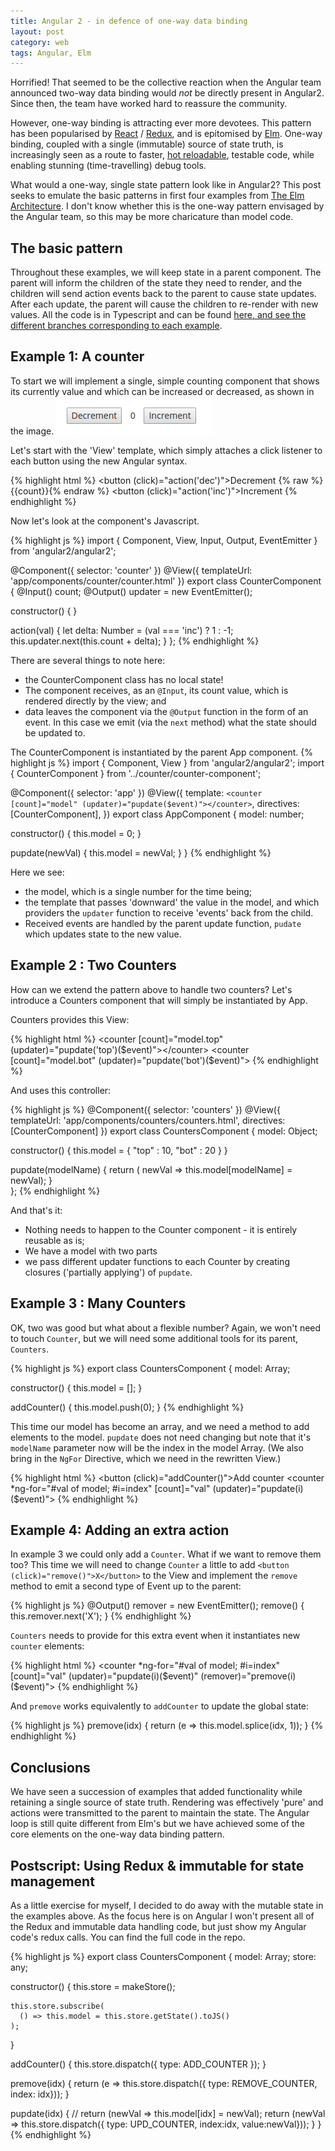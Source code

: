 ```yaml
---
title: Angular 2 - in defence of one-way data binding
layout: post
category: web
tags: Angular, Elm
---
```


Horrified! That seemed to be the collective reaction when the Angular team announced two-way data binding would _not_ be directly present in Angular2. Since then, the team have worked hard to reassure the community.

However, one-way binding is attracting ever more devotees. This pattern has been popularised by [React](https://facebook.github.io/react/) / [Redux](http://redux.js.org/), and is epitomised by [Elm](http://elm-lang.org/). One-way binding, coupled with a single (immutable) source of state truth, is increasingly seen as a route to faster, [hot reloadable](https://www.youtube.com/watch?v=xsSnOQynTHs), testable code, while enabling stunning (time-travelling) debug tools.

What would a one-way, single state pattern look like in Angular2? This post seeks to emulate the basic patterns in first four examples from [The Elm Architecture](https://github.com/evancz/elm-architecture-tutorial/). I don't know whether this is the one-way pattern envisaged by the Angular team, so this may be more charicature than model code.

## The basic pattern

Throughout these examples, we will keep state in a parent component. The parent will inform the children of the state they need to render, and the children will send action events back to the parent to cause state updates. After each update, the parent will cause the children to re-render with new values. All the code is in Typescript and can be found [here, and see the different branches corresponding to each example](https://github.com/simonh1000/angular-one-way-binding/).

## Example 1: A counter

To start we will implement a single, simple counting component that shows its currently value and which can be increased or decreased, as shown in the image.
![A Counter](/images/counter.png#counter)

Let's start with the 'View' template, which simply attaches a click listener to each button using the new Angular syntax.

{% highlight html %}
<button (click)="action('dec')">Decrement</button>
<span>{% raw %}{{count}}{% endraw %}</span>
<button (click)="action('inc')">Increment</button>
{% endhighlight %}

Now let's look at the component's Javascript.

{% highlight js %}
import { Component, View, Input, Output, EventEmitter } from 'angular2/angular2';

@Component({ selector: 'counter' })
@View({ templateUrl: 'app/components/counter/counter.html' })
export class CounterComponent {
  @Input() count;
  @Output() updater = new EventEmitter();

  constructor() { }

  action(val) {
    let delta: Number = (val === 'inc') ? 1 : -1;
    this.updater.next(this.count + delta);
  }
};
{% endhighlight %}

There are several things to note here:

- the CounterComponent class has no local state!
- The component receives, as an `@Input`, its count value, which is rendered directly by the view; and
- data leaves the component via the `@Output` function in the form of an event. In this case we emit (via the `next` method) what the state should be updated to.

The CounterComponent is instantiated by the parent App component.
{% highlight js %}
import { Component, View } from 'angular2/angular2';
import { CounterComponent } from '../counter/counter-component';

@Component({ selector: 'app' })
@View({
  template: `<counter [count]="model" (updater)="pupdate($event)"></counter>`,
  directives: [CounterComponent],
})
export class AppComponent {
  model: number;

  constructor() {
    this.model = 0;
  }

  pupdate(newVal) {
    this.model = newVal;
  }
}
{% endhighlight %}

Here we see:

- the model, which is a single number for the time being;
- the template that passes 'downward' the value in the model, and which providers the `updater` function to receive 'events' back from the child.
- Received events are handled by the parent update function, `pudate` which updates state to the new value.

## Example 2 : Two Counters

How can we extend the pattern above to handle two counters? Let's introduce a Counters component that will simply be instantiated by App.

Counters provides this View:

{% highlight html %}
<counter [count]="model.top" (updater)="pupdate('top')($event)"></counter>
<counter [count]="model.bot" (updater)="pupdate('bot')($event)"></counter>
{% endhighlight %}

And uses this controller:

{% highlight js %}
@Component({ selector: 'counters' })
@View({
  templateUrl: 'app/components/counters/counters.html',
  directives: [CounterComponent]
})
export class CountersComponent {
  model: Object;

  constructor() {
    this.model = {
      "top" : 10,
      "bot" : 20
    }
  }

  pupdate(modelName) {
    return ( newVal => this.model[modelName] = newVal);
  }  
};
{% endhighlight %}

And that's it:

- Nothing needs to happen to the Counter component - it is entirely reusable as is;
- We have a model with two parts
- we pass different updater functions to each Counter by creating closures ('partially applying') of `pupdate`.

## Example 3 : Many Counters

OK, two was good but what about a flexible number? Again, we won't need to touch `Counter`, but we will need some additional tools for its parent, `Counters`.

{% highlight js %}
export class CountersComponent {
  model: Array<Number>;

  constructor() {
    this.model = [];
  }

  addCounter() {
    this.model.push(0);
  }
{% endhighlight %}

This time our model has become an array, and we need a method to add elements to the model. `pupdate` does not need changing but note that it's `modelName` parameter now will be the index in the model Array. (We also bring in the `NgFor` Directive, which we need in the rewritten View.)

{% highlight html %}
<button (click)="addCounter()">Add counter</button>
<counter
	*ng-for="#val of model; #i=index"
	[count]="val"
	(updater)="pupdate(i)($event)">
</counter>
{% endhighlight %}

## Example 4: Adding an extra action

In example 3 we could only add a `Counter`. What if we want to remove them too? This time we will need to change `Counter` a little to add `<button (click)="remove()">X</button>` to the View and implement the `remove` method to emit a second type of Event up to the parent:

{% highlight js %}
@Output() remover = new EventEmitter();
remove() {
  this.remover.next('X');
}
{% endhighlight %}

`Counters` needs to provide for this extra event when it instantiates new `counter` elements:

{% highlight html %}
<counter
	*ng-for="#val of model; #i=index"
	[count]="val"
	(updater)="pupdate(i)($event)"
	(remover)="premove(i)($event)">
</counter>
{% endhighlight %}

And `premove` works equivalently to `addCounter` to update the global state:

{% highlight js %}
premove(idx) {
  return (e => this.model.splice(idx, 1));
}
{% endhighlight %}

## Conclusions

We have seen a succession of examples that added functionality while retaining a single source of state truth. Rendering was effectively 'pure' and actions were transmitted to the parent to maintain the state. The Angular loop is still quite different from Elm's but we have achieved some of the core elements on the one-way data binding pattern.

## Postscript: Using Redux & immutable for state management

As a little exercise for myself, I decided to do away with the mutable state in the examples above. As the focus here is on Angular I won't present all of the Redux and immutable data handling code, but just show my Angular code's redux calls. You can find the full code in the repo.

{% highlight js %}
export class CountersComponent {
  model: Array<Number>;
  store: any;

  constructor() {
    this.store = makeStore();

    this.store.subscribe(
      () => this.model = this.store.getState().toJS()
    );
  }

  addCounter() {
    this.store.dispatch({ type: ADD_COUNTER });
  }

  premove(idx) {
    return (e => this.store.dispatch({ type: REMOVE_COUNTER, index: idx}));
  }

  pupdate(idx) {
    // return (newVal => this.model[idx] = newVal);
    return (newVal => this.store.dispatch({ type: UPD_COUNTER, index:idx, value:newVal}));
  }
}
{% endhighlight %}
